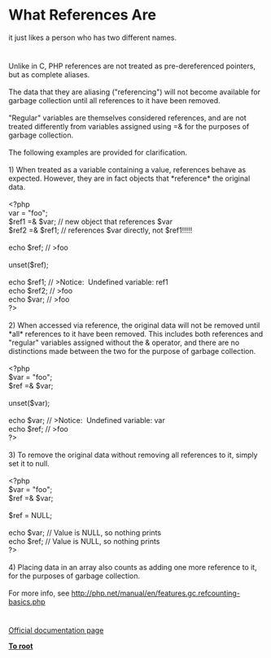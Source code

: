 # What References Are




<div class="phpcode"><span class="html">
it just likes a person who has two different names.</span>
</div>
  

#


<div class="phpcode"><span class="html">
Unlike in C, PHP references are not treated as pre-dereferenced pointers, but as complete aliases.<br><br>The data that they are aliasing (&quot;referencing&quot;) will not become available for garbage collection until all references to it have been removed. <br><br>&quot;Regular&quot; variables are themselves considered references, and are not treated differently from variables assigned using =&amp; for the purposes of garbage collection.<br><br>The following examples are provided for clarification.<br><br>1) When treated as a variable containing a value, references behave as expected. However, they are in fact objects that *reference* the original data.<br><br><span class="default">&lt;?php <br></span><span class="keyword">var = </span><span class="string">&quot;foo&quot;</span><span class="keyword">;<br></span><span class="default">$ref1 </span><span class="keyword">=&amp; </span><span class="default">$var</span><span class="keyword">; </span><span class="comment">// new object that references $var<br></span><span class="default">$ref2 </span><span class="keyword">=&amp; </span><span class="default">$ref1</span><span class="keyword">; </span><span class="comment">// references $var directly, not $ref1!!!!!<br><br></span><span class="keyword">echo </span><span class="default">$ref</span><span class="keyword">; </span><span class="comment">// &gt;foo<br><br></span><span class="keyword">unset(</span><span class="default">$ref</span><span class="keyword">);<br><br>echo </span><span class="default">$ref1</span><span class="keyword">; </span><span class="comment">// &gt;Notice:&#xA0; Undefined variable: ref1<br></span><span class="keyword">echo </span><span class="default">$ref2</span><span class="keyword">; </span><span class="comment">// &gt;foo<br></span><span class="keyword">echo </span><span class="default">$var</span><span class="keyword">; </span><span class="comment">// &gt;foo<br></span><span class="default">?&gt;<br></span><br>2) When accessed via reference, the original data will not be removed until *all* references to it have been removed. This includes both references and &quot;regular&quot; variables assigned without the &amp; operator, and there are no distinctions made between the two for the purpose of garbage collection.<br><br><span class="default">&lt;?php <br>$var </span><span class="keyword">= </span><span class="string">&quot;foo&quot;</span><span class="keyword">;<br></span><span class="default">$ref </span><span class="keyword">=&amp; </span><span class="default">$var</span><span class="keyword">;<br><br>unset(</span><span class="default">$var</span><span class="keyword">);<br><br>echo </span><span class="default">$var</span><span class="keyword">; </span><span class="comment">// &gt;Notice:&#xA0; Undefined variable: var<br></span><span class="keyword">echo </span><span class="default">$ref</span><span class="keyword">; </span><span class="comment">// &gt;foo<br></span><span class="default">?&gt;<br></span><br>3) To remove the original data without removing all references to it, simply set it to null.<br><br><span class="default">&lt;?php <br>$var </span><span class="keyword">= </span><span class="string">&quot;foo&quot;</span><span class="keyword">;<br></span><span class="default">$ref </span><span class="keyword">=&amp; </span><span class="default">$var</span><span class="keyword">;<br><br></span><span class="default">$ref </span><span class="keyword">= </span><span class="default">NULL</span><span class="keyword">;<br><br>echo </span><span class="default">$var</span><span class="keyword">; </span><span class="comment">// Value is NULL, so nothing prints<br></span><span class="keyword">echo </span><span class="default">$ref</span><span class="keyword">; </span><span class="comment">// Value is NULL, so nothing prints<br></span><span class="default">?&gt;<br></span><br>4) Placing data in an array also counts as adding one more reference to it, for the purposes of garbage collection.<br><br>For more info, see <a href="http://php.net/manual/en/features.gc.refcounting-basics.php" rel="nofollow" target="_blank">http://php.net/manual/en/features.gc.refcounting-basics.php</a></span>
</div>
  

#

[Official documentation page](https://www.php.net/manual/en/language.references.whatare.php)

**[To root](/README.md)**